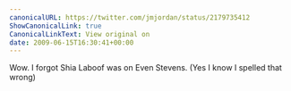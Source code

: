 ```yaml
---
canonicalURL: https://twitter.com/jmjordan/status/2179735412
ShowCanonicalLink: true
CanonicalLinkText: View original on
date: 2009-06-15T16:30:41+00:00
---
```

Wow. I forgot Shia Laboof was on Even Stevens. (Yes I know I spelled that wrong)